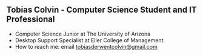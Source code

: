 ## Tobias Colvin - Computer Science Student and IT Professional
- Computer Science Junior at The University of Arizona
- Desktop Support Specialist at Eller College of Management
- How to reach me: email [tobiasderwentcolvin@gmail.com](tobiasderwentcolvin@gmail.com)

